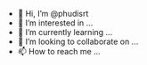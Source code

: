 - 👋 Hi, I’m @phudisrt
- 👀 I’m interested in ...
- 🌱 I’m currently learning ...
- 💞️ I’m looking to collaborate on ...
- 📫 How to reach me ...

<!---
phudisrt/phudisrt is a ✨ special ✨ repository because its `README.md` (this file) appears on your GitHub profile.
You can click the Preview link to take a look at your changes.
--->
